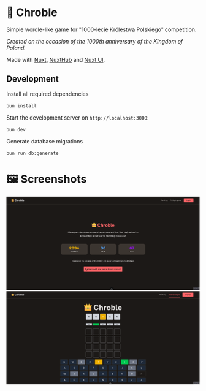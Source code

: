 # 👑 Chroble

Simple wordle-like game for "1000-lecie Królestwa Polskiego" competition.

*Created on the occasion of the 1000th anniversary of the Kingdom of Poland.*

Made with [Nuxt](https://nuxt.com/docs/getting-started/introduction), [NuxtHub](https://hub.nuxt.com/) and [Nuxt UI](https://ui3.nuxt.dev).

## Development

Install all required dependencies

```bash
bun install
```

Start the development server on `http://localhost:3000`:

```bash
bun dev
```

Generate database migrations

```bash
bun run db:generate
```

# 🖼️ Screenshots

![Landing site](./.github/assets/landing.png)
![Admin panel](./.github/assets/game.png)